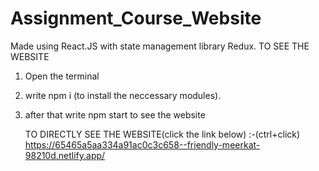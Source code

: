# Assignment_Course_Website
Made using React.JS with state management library Redux.
TO SEE THE WEBSITE

1. Open the terminal
2. write npm i (to install the neccessary modules).
3. after that write npm start to see the website

    TO DIRECTLY SEE THE WEBSITE(click the link below)
    :-(ctrl+click)
   https://65465a5aa334a91ac0c3c658--friendly-meerkat-98210d.netlify.app/

